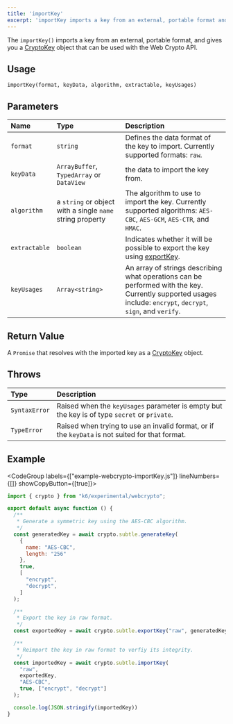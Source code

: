 ```yaml
---
title: 'importKey'
excerpt: 'importKey imports a key from an external, portable format and gives you a CryptoKey object.'
---
```


The `importKey()` imports a key from an external, portable format, and gives you a [CryptoKey](/javascript-api/k6-experimental/webcrypto/cryptokey) object that can be used with the Web Crypto API.

## Usage

```
importKey(format, keyData, algorithm, extractable, keyUsages)
```

## Parameters

| Name          | Type                                                      | Description                                                                                                                                                   |
| :------------ | :-------------------------------------------------------- | :------------------------------------------------------------------------------------------------------------------------------------------------------------ |
| `format`      | `string`                                                  | Defines the data format of the key to import. Currently supported formats: `raw`.                                                                             |
| `keyData`     | `ArrayBuffer`, `TypedArray` or `DataView`                 | the data to import the key from.                                                                                                                              |
| `algorithm`   | a `string` or object with a single `name` string property | The algorithm to use to import the key. Currently supported algorithms: `AES-CBC`, `AES-GCM`, `AES-CTR`, and `HMAC`.                                          |
| `extractable` | `boolean`                                                 | Indicates whether it will be possible to export the key using [exportKey](/javascript-api/k6-experimental/webcrypto/subtlecrypto/exportkey).                  |
| `keyUsages`   | `Array<string>`                                           | An array of strings describing what operations can be performed with the key. Currently supported usages include: `encrypt`, `decrypt`, `sign`, and `verify`. |

## Return Value

A `Promise` that resolves with the imported key as a [CryptoKey](/javascript-api/k6-experimental/webcrypto/cryptokey) object.

## Throws

| Type          | Description                                                                                     |
| :------------ | :---------------------------------------------------------------------------------------------- |
| `SyntaxError` | Raised when the `keyUsages` parameter is empty but the key is of type `secret` or `private`.    |
| `TypeError`   | Raised when trying to use an invalid format, or if the `keyData` is not suited for that format. |

## Example

<CodeGroup labels={["example-webcrypto-importKey.js"]} lineNumbers={[]} showCopyButton={[true]}>

```javascript
import { crypto } from "k6/experimental/webcrypto";

export default async function () {
  /**
   * Generate a symmetric key using the AES-CBC algorithm.
   */
  const generatedKey = await crypto.subtle.generateKey(
    {
      name: "AES-CBC",
      length: "256"
    },
    true,
    [
      "encrypt",
      "decrypt",
    ]
  );

  /**
   * Export the key in raw format.
   */
  const exportedKey = await crypto.subtle.exportKey("raw", generatedKey);

  /**
   * Reimport the key in raw format to verfiy its integrity.
   */
  const importedKey = await crypto.subtle.importKey(
    "raw",
    exportedKey,
    "AES-CBC",
    true, ["encrypt", "decrypt"]
  );

  console.log(JSON.stringify(importedKey))
}
```

</CodeGroup>